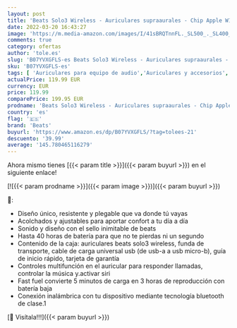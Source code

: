 ```yaml
---
layout: post
title: 'Beats Solo3 Wireless - Auriculares supraaurales - Chip Apple W1  Bluetooth de Clase 1  40 Horas de Sonido ininterrumpido - Negro'
date: 2022-03-20 16:43:27
image: 'https://m.media-amazon.com/images/I/41sBRQTnnFL._SL500_._SL400_.jpg'
comments: true
category: ofertas
author: 'tole.es'
slug: 'B07YVXGFLS-es Beats Solo3 Wireless - Auriculares supraaurales - Chip...'
sku: 'B07YVXGFLS-es'
tags: [ 'Auriculares para equipo de audio','Auriculares y accesorios','Electrónica','apple','beats', ]
actualPrice: 119.99 EUR
currency: EUR
price: 119.99
comparePrice: 199.95 EUR
prodname: 'Beats Solo3 Wireless - Auriculares supraaurales - Chip Apple W1  Bluetooth de Clase 1  40 Horas de Sonido ininterrumpido - Negro'
country: 'es'
flag: '🇪🇸'
brand: 'Beats'
buyurl: 'https://www.amazon.es/dp/B07YVXGFLS/?tag=tolees-21'
descuento: '39.99'
average: '145.780465116279'
---
```


Ahora mismo tienes [{{< param title >}}]({{< param buyurl >}}) en el siguiente enlace!

[![{{< param prodname >}}]({{< param image >}})]({{< param buyurl >}})

🔎:

- Diseño único, resistente y plegable que va donde tú vayas
- Acolchados y ajustables para aportar confort a tu día a día
- Sonido y diseño con el sello inimitable de beats
- Hasta 40 horas de batería para que no te pierdas ni un segundo
- Contenido de la caja: auriculares beats solo3 wireless, funda de transporte, cable de carga universal usb (de usb-a a usb micro-b), guía de inicio rápido, tarjeta de garantía
- Controles multifunción en el auricular para responder llamadas, controlar la música y.activar siri
- Fast fuel convierte 5 minutos de carga en 3 horas de reproducción con batería baja
- Conexión inalámbrica con tu dispositivo mediante tecnología bluetooth de clase.1

[🛒 Visítala!!!]({{< param buyurl >}})
